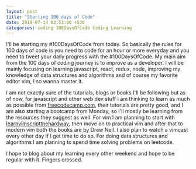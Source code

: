 ```yaml
---
layout: post
title: "Starting 100 days of Code"
date: 2019-07-14 03:53:00 +530
categories: coding 100DaysOfCode Coding Learning
---
```


I'll be starting my #100DaysOfCode from today. So basically
the rules for 100 days of code is you need to code for an hour or more everyday and
you need to tweet your daily progress with the #100DaysOfCode. My main aim from the 100
days of coding journey is to improve as a developer. I will be mainly focusing on learning
javascript, react, redux, node, improving my knowledge of data structures and algorithms
and of course my favorite editor vim, I so wanna master it.

I am not exactly sure of the tutorials, blogs or books I'll be following but as of now,
for javascript and other web dev stuff I am thinking to learn as much as possible from [freecodecamp.com](), 
their tutorials are pretty good, and I am also starting a bootcamp from Monday, so I'll mostly 
be learning from the resources they suggest as well. 
For vim I am planning to start with [learnvimscriptthehardway](http://learnvimscriptthehardway.stevelosh.com/), then move on to practical vim and 
after that to modern vim both the books are by Drew Neil. I also plan to watch a vimcast every other day
if I get time to do so. For doing data structures and algorithms I am planning to spend time solving problems on leetcode.

I hope to blog about my learning every other weekend and hope to be regular with it. Fingers crossed.
